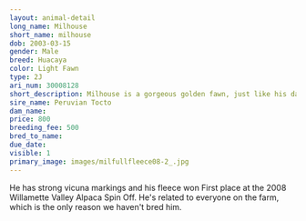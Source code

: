 ```yaml
---
layout: animal-detail
long_name: Milhouse
short_name: milhouse
dob: 2003-03-15
gender: Male
breed: Huacaya
color: Light Fawn
type: 2J
ari_num: 30008128
short_description: Milhouse is a gorgeous golden fawn, just like his daddy, Tocto.  He sired two dark grey cria in 2015. 
sire_name: Peruvian Tocto
dam_name: 
price: 800
breeding_fee: 500
bred_to_name: 
due_date: 
visible: 1
primary_image: images/milfullfleece08-2_.jpg
---
```

He has strong vicuna markings and his fleece won First place at the 2008 Willamette Valley Alpaca Spin Off.  He's related to everyone on the farm, which is the only reason we haven't bred him. 
